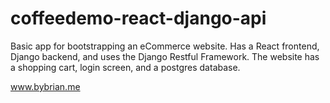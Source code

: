 # coffeedemo-react-django-api

Basic app for bootstrapping an eCommerce website. Has a React frontend, Django backend, and uses the Django Restful Framework. The website has a shopping cart, login screen, and a postgres database.

www.bybrian.me